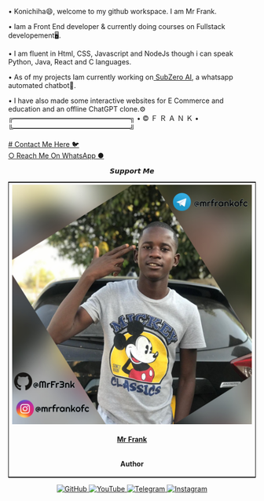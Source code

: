 •  Konichiha😄, welcome to my github workspace. I am Mr Frank.

•  Iam a Front End developer & currently doing courses on Fullstack developement🖥️.

• I am fluent in Html, CSS, Javascript and NodeJs though i can speak Python, Java, React and C languages.

• As of my projects Iam currently working on<a href ="https://wa.me/263788236690/"> SubZero AI</a>, a whatsapp automated chatbot🤖.

• I have also made some interactive websites for E Commerce and education and an offline ChatGPT clone.⚙️
         ╔━━━━━━━━━━━━━━━━━╗
          •  ©  Ｆ Ｒ Ａ Ｎ Ｋ  •
         ╚━━━━━━━━━━━━━━━━━╝

<u># Contact Me Here 🐦 </u> <br>
<a href="https://wa.me/263719647303/">○ Reach Me On WhatsApp ●</a>

<center> 𝙎𝙪𝙥𝙥𝙤𝙧𝙩 𝙈𝙚 </center>

<table align="center" style="border:1px solid black;margin-left:auto;margin-right:auto;">
  <tr>
    <th><img src="https://github.com/MrFr3nk/Imagick-/blob/main/PhotoCollage_1704163407014.jpg" width="100%" height="100%"></th>
  </tr>
  <tr>
    <td><a href="https://github.com/MrFr3nk/"><p align='center'><b>Mr Frank</b></td>
  </tr>
  <tr>
    <td><p align='center'><b>Author</b></td>
  </tr>
</table>

<p align="center"><a href="https://github.com/MrFr3nk"><img src="https://user-images.githubusercontent.com/64035221/96459220-834c7e00-123f-11eb-8417-534058a7ba62.png" alt="GitHub" width="80" height="80">
<a href="https://www.youtube.com/@mr_frank_ofc"><img src="https://user-images.githubusercontent.com/64035221/96456596-4f238e00-123c-11eb-821e-85e9aaa3faec.png" alt="YouTube" width="80" height="80">
<a href="https://t.me/the_cyber_punkk"><img src="https://user-images.githubusercontent.com/64035221/113977119-b91e0700-985f-11eb-9418-eab91ff1540e.png" alt="Telegram" width="80" height="">
<a href="https://www.instagram.com/mr_frank_ofc/"><img src="https://user-images.githubusercontent.com/64035221/113977904-e61ee980-9860-11eb-82d1-9ebd795c8138.png" alt="Instagram" width="80" height="">

<!---
MrFr3nk/MrFr3nk is a ✨ special ✨ repository because its `README.md` (this file) appears on your GitHub profile.
You can click the Preview link to take a look at your changes.
--->
